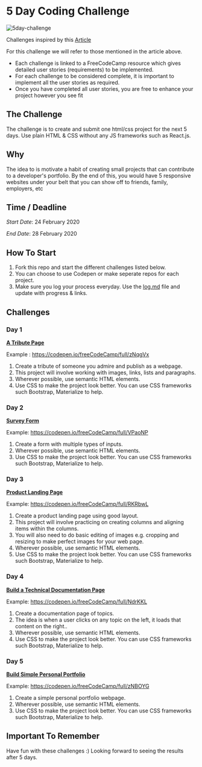 # 5 Day Coding Challenge

![5day-challenge](challenge.png)

Challenges inspired by this [Article](https://medium.com/@avicndugu/projects-to-practice-html-css-skills-for-beginners-8b9ed67a7dd1)

For this challenge we will refer to those mentioned in the article above. 
- Each challenge is linked to a FreeCodeCamp resource which gives detailed user stories (requirements) to be implemented. 
- For each challenge to be considered complete, it is important to implement all the user stories as required. 
- Once you have completed all user stories, you are free to enhance your project however you see fit

## The Challenge
The challenge is to create and submit one html/css project for the next 5 days. Use plain HTML & CSS without any JS frameworks such as React.js. 

## Why
The idea to is motivate a habit of creating small projects that can contribute to a developer's portfolio.  By the end of this, you would have 5 responsive websites under your belt that you can show off to friends, family, employers, etc

## Time / Deadline
*Start Date*: 24 February 2020

*End Date*: 28 February 2020

## How To Start
1. Fork this repo and start the different challenges listed below. 
2. You can choose to use Codepen or make seperate repos for each project. 
3. Make sure you log your process everyday. Use the [log.md](https://github.com/reMRKableDev/5-day-coding-challenge/blob/master/log.md) file and update with progress & links. 

## Challenges
### Day 1
[**A Tribute Page**](https://www.freecodecamp.org/learn/responsive-web-design/responsive-web-design-projects/build-a-tribute-page)

Example : https://codepen.io/freeCodeCamp/full/zNqgVx

1. Create a tribute of someone you admire and publish as a webpage.
2. This project will involve working with images, links, lists and paragraphs. 
3. Wherever possible, use semantic HTML elements.
4. Use CSS to make the project look better. You can use CSS frameworks such Bootstrap, Materialize to help. 

### Day 2
[**Survey Form**](https://www.freecodecamp.org/learn/responsive-web-design/responsive-web-design-projects/build-a-survey-form)

Example: https://codepen.io/freeCodeCamp/full/VPaoNP

1. Create a form with multiple types of inputs.
2. Wherever possible, use semantic HTML elements.
4. Use CSS to make the project look better. You can use CSS frameworks such Bootstrap, Materialize to help. 

### Day 3
[**Product Landing Page**](https://www.freecodecamp.org/learn/responsive-web-design/responsive-web-design-projects/build-a-product-landing-page)

Example: https://codepen.io/freeCodeCamp/full/RKRbwL

1. Create a product landing page using good layout.
2. This project will involve practicing on creating columns and aligning items within the columns. 
3. You will also need to do basic editing of images e.g. cropping and resizing to make perfect images for your web page.
4. Wherever possible, use semantic HTML elements.
5. Use CSS to make the project look better. You can use CSS frameworks such Bootstrap, Materialize to help. 

### Day 4
[**Build a Technical Documentation Page**](https://www.freecodecamp.org/learn/responsive-web-design/responsive-web-design-projects/build-a-technical-documentation-page)

Example: https://codepen.io/freeCodeCamp/full/NdrKKL

1. Create a documentation page of topics.
2. The idea is when a user clicks on any topic on the left, it loads that content on the right.. 
3. Wherever possible, use semantic HTML elements.
4. Use CSS to make the project look better. You can use CSS frameworks such Bootstrap, Materialize to help. 

### Day 5
[**Build Simple Personal Portfolio**](https://www.freecodecamp.org/learn/responsive-web-design/responsive-web-design-projects/build-a-personal-portfolio-webpage)

Example: https://codepen.io/freeCodeCamp/full/zNBOYG

1. Create a simple personal portfolio webpage.
2. Wherever possible, use semantic HTML elements.
3. Use CSS to make the project look better. You can use CSS frameworks such Bootstrap, Materialize to help.


## Important To Remember
Have fun with these challenges :) 
Looking forward to seeing the results after 5 days.
